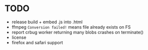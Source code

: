 # TODO

- release build + embed .js into .html
- ffmpeg `Conversion failed!` means file already exists on FS
- report crbug worker returning many blobs crashes on terminate()
- license
- firefox and safari support